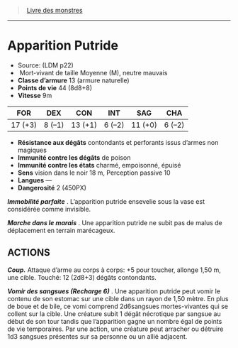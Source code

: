 ﻿> [Livre des monstres](tome_of_beasts.md)

---

# Apparition Putride

- Source: (LDM p22)
-  Mort-vivant de taille Moyenne (M), neutre mauvais
- **Classe d’armure** 13 (armure naturelle)
- **Points de vie** 44 (8d8+8)
- **Vitesse** 9m

|FOR|DEX|CON|INT|SAG|CHA|
|---|---|---|---|---|---|
|17 (+3)|8 (–1)|13 (+1)|6 (–2)|11 (+0)|6 (–2)|

- **Résistance aux dégâts** contondants et perforants issus d’armes non magiques
- **Immunité contre les dégâts** de poison
- **Immunité contre les états** charmé, empoisonné, épuisé
- **Sens** vision dans le noir 18 m, Perception passive 10
- **Langues** —
- **Dangerosité** 2 (450PX)

**_Immobilité parfaite_** . L’apparition putride ensevelie sous la vase est considérée comme invisible.

**_Marche dans le marais_** . Une apparition putride ne subit pas de malus de déplacement en terrain marécageux.

## ACTIONS

**_Coup._** Attaque d’arme au corps à corps: +5 pour toucher, allonge 1,50 m, une cible. Touché: 12 (2d8+3) dégâts contondants.

**_Vomir des sangsues (Recharge 6)_** . Une apparition putride peut vomir le contenu de son estomac sur une cible dans un rayon de 1,50 mètre. En plus de boue et de bile, ce vomi comprend 2d6sangsues mortes-vivantes qui se collent sur la cible. Une créature subit 1 dégât nécrotique par sangsue au début de son tour tandis que l’apparition gagne un nombre égal de points de vie temporaires. Par une action, une créature peut arracher ou détruire 1d3 sangsues présentes sur sa personne ou un allié adjacent.

